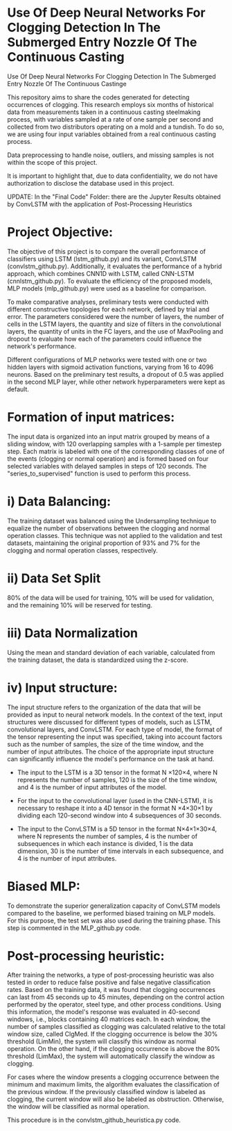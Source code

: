 # Use Of Deep Neural Networks For Clogging Detection In The Submerged Entry Nozzle Of The Continuous Casting
 Use Of Deep Neural Networks For Clogging Detection In The Submerged Entry Nozzle Of The Continuous Castinge


This repository aims to share the codes generated for detecting occurrences of clogging. This research employs six months of historical data from measurements taken in a continuous casting steelmaking process, with variables sampled at a rate of one sample per second and collected from two distributors operating on a mold and a tundish. To do so, we are using four input variables obtained from a real continuous casting process.

Data preprocessing to handle noise, outliers, and missing samples is not within the scope of this project.

It is important to highlight that, due to data confidentiality, we do not have authorization to disclose the database used in this project.


UPDATE: In the "Final Code" Folder: there are the Jupyter Results obtained by ConvLSTM with the application of Post-Processing Heuristics


# Project Objective:
The objective of this project is to compare the overall performance of classifiers using LSTM (lstm_github.py) and its variant, ConvLSTM (convlstm_github.py). Additionally, it evaluates the performance of a hybrid approach, which combines CNN1D with LSTM, called CNN-LSTM (cnnlstm_github.py). To evaluate the efficiency of the proposed models, MLP models (mlp_github.py) were used as a baseline for comparison.

To make comparative analyses, preliminary tests were conducted with different constructive topologies for each network, defined by trial and error. The parameters considered were the number of layers, the number of cells in the LSTM layers, the quantity and size of filters in the convolutional layers, the quantity of units in the FC layers, and the use of MaxPooling and dropout to evaluate how each of the parameters could influence the network's performance.

Different configurations of MLP networks were tested with one or two hidden layers with sigmoid activation functions, varying from 16 to 4096 neurons. Based on the preliminary test results, a dropout of 0.5 was applied in the second MLP layer, while other network hyperparameters were kept as default.

# Formation of input matrices:
The input data is organized into an input matrix grouped by means of a sliding window, with 120 overlapping samples with a 1-sample per timestep step. Each matrix is labeled with one of the corresponding classes of one of the events (clogging or normal operation) and is formed based on four selected variables with delayed samples in steps of 120 seconds. The "series_to_supervised" function is used to perform this process.

# i) Data Balancing:
The training dataset was balanced using the Undersampling technique to equalize the number of observations between the clogging and normal operation classes. This technique was not applied to the validation and test datasets, maintaining the original proportion of 93% and 7% for the clogging and normal operation classes, respectively.

# ii) Data Set Split
80% of the data will be used for training, 10% will be used for validation, and the remaining 10% will be reserved for testing.

# iii) Data Normalization
Using the mean and standard deviation of each variable, calculated from the training dataset, the data is standardized using the z-score.


# iv) Input structure:

The input structure refers to the organization of the data that will be provided as input to neural network models. In the context of the text, input structures were discussed for different types of models, such as LSTM, convolutional layers, and ConvLSTM. For each type of model, the format of the tensor representing the input was specified, taking into account factors such as the number of samples, the size of the time window, and the number of input attributes. The choice of the appropriate input structure can significantly influence the model's performance on the task at hand.

- The input to the LSTM is a 3D tensor in the format N ×120×4, where N represents the number of samples, 120 is the size of the time window, and 4 is the number of input attributes of the model.

- For the input to the convolutional layer (used in the CNN-LSTM), it is necessary to reshape it into a 4D tensor in the format N ×4×30×1 by dividing each 120-second window into 4 subsequences of 30 seconds.

- The input to the ConvLSTM is a 5D tensor in the format N×4×1×30×4, where N represents the number of samples, 4 is the number of subsequences in which each instance is divided, 1 is the data dimension, 30 is the number of time intervals in each subsequence, and 4 is the number of input attributes.


# Biased MLP:
To demonstrate the superior generalization capacity of ConvLSTM models compared to the baseline, we performed biased training on MLP models. For this purpose, the test set was also used during the training phase. This step is commented in the MLP_github.py code.

# Post-processing heuristic:

After training the networks, a type of post-processing heuristic was also tested in order to reduce false positive and false negative classification rates. Based on the training data, it was found that clogging occurrences can last from 45 seconds up to 45 minutes, depending on the control action performed by the operator, steel type, and other process conditions. Using this information, the model's response was evaluated in 40-second windows, i.e., blocks containing 40 matrices each.
In each window, the number of samples classified as clogging was calculated relative to the total window size, called ClgMed. If the clogging occurrence is below the 30% threshold (LimMin), the system will classify this window as normal operation. On the other hand, if the clogging occurrence is above the 80% threshold (LimMax), the system will automatically classify the window as clogging.

For cases where the window presents a clogging occurrence between the minimum and maximum limits, the algorithm evaluates the classification of the previous window. If the previously classified window is labeled as clogging, the current window will also be labeled as obstruction. Otherwise, the window will be classified as normal operation.

This procedure is in the convlstm_github_heuristica.py code.
